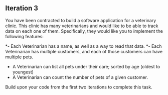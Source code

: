 ## Iteration 3

You have been contracted to build a software application for a veterinary clinic. This clinic has many veterinarians and would like to be able to track data on each one of them. Specifically, they would like you to implement the following features:

*- Each Veterinarian has a name, as well as a way to read that data.
*- Each Veterinarian has multiple customers, and each of those customers can have multiple pets.
* A Veterinarian can list all pets under their care; sorted by age (oldest to youngest)
* A Veterinarian can count the number of pets of a given customer.

Build upon your code from the first two iterations to complete this task.
